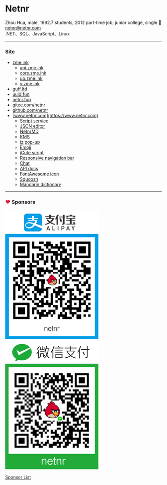 # Netnr
Zhou Hua, male, 1992.7 students, 2012 part-time job, junior college, single 🤣  
netnr@netnr.com  
.NET、SQL、JavaScript、Linux

---

### Site
- [zme.ink](https://zme.ink)
    - [api.zme.ink](https://api.zme.ink "API")
    - [cors.zme.ink](https://cors.zme.ink "Cross-domain request proxy")
    - [ub.zme.ink](http://ub.zme.ink "Browser upgrade tips")
    - [v.zme.ink](https://v.zme.ink "VIP video")
- [guff.ltd](https://guff.ltd)
- [uuid.fun](https://uuid.fun "Bookmark")
- [netnr.top](https://netnr.top)
- [gitee.com/netnr](https://gitee.com/netnr)
- [github.com/netnr](https://github.com/netnr)
- [www.netnr.com](https://www.netnr.com)
    - [Script service](https://ss.netnr.com)
    - [JSON editor](https://json.netnr.com)
    - [NetnrMD](https://md.netnr.com "Markdown editor")
    - [KMS](https://kms.netnr.com "Windows activation service")
    - [jz pop-up](https://jz.netnr.com "A lightweight, simple pop-up plugin")
    - [Emoji](https://emoji.netnr.com)
    - [jCute script](https://jcute.netnr.com)
    - [Responsive navigation bar](https://nav.netnr.com)
    - [Chat](https://chat.netnr.com)
    - [API docs](https://ad.netnr.com)
    - [FontAwesome icon](https://fa.netnr.com "Font Awesome Mirror")
    - [Squoosh](https://tiny.netnr.com "Picture compression")
    - [Mandarin dictionary](https://zidian.netnr.com)

---

### <font color=crimson>❤</font> Sponsors
<img src="static/donate/alipay.jpg" alt="AliPay" title="AliPay" width="300" />
<img src="static/donate/wechat.jpg" alt="WeChat" title="WeChat" width="300" />

[Sponsor List](SPONSORS.md)